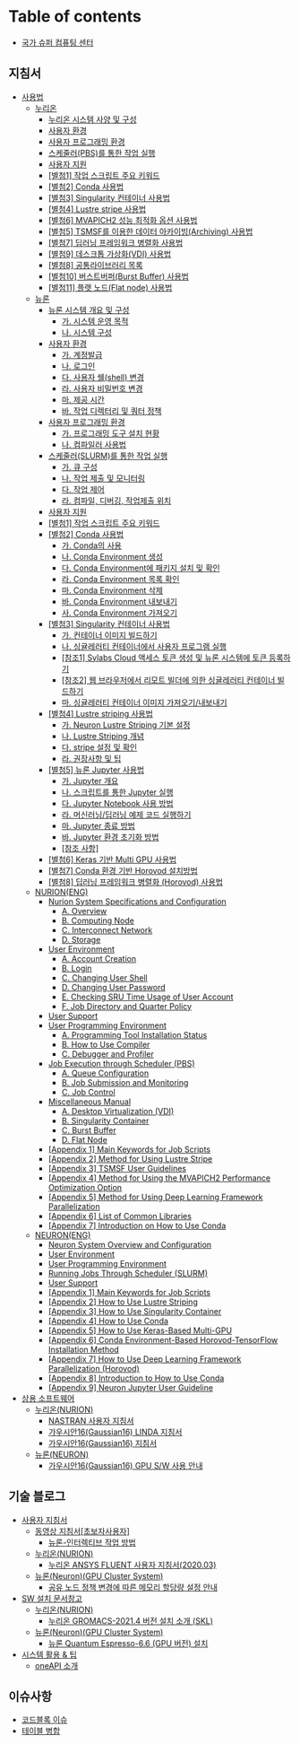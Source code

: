 # Table of contents

* [국가 슈퍼 컴퓨팅 센터](README.md)

## 지침서 <a href="#지침서" id="지침서"></a>

* [사용법](guidebook/manual/README.md)
  * [누리온](guidebook/manual/nurion/README.md)
    * [누리온 시스템 사양 및 구성](guidebook/manual/nurion/system-specifications-and-configurations.md)
    * [사용자 환경](guidebook/manual/nurion/user-experience.md)
    * [사용자 프로그래밍 환경](guidebook/manual/nurion/user-programming-environment/README.md)
    * [스케줄러(PBS)를 통한 작업 실행](guidebook/manual/nurion/running-jobs-through-scheduler/README.md)
    * [사용자 지원](guidebook/manual/nurion/user-support.md)
    * [\[별첨1\] 작업 스크립트 주요 키워드](guidebook/manual/nurion/attachment-1.md)
    * [\[별첨2\] Conda 사용법](guidebook/manual/nurion/attachment-2/README.md)
    * [\[별첨3\] Singularity 컨테이너 사용법](guidebook/manual/nurion/attachment-3/README.md)
    * [\[별첨4\] Lustre stripe 사용법](guidebook/manual/nurion/attachment-4/README.md)
    * [\[별첨6\] MVAPICH2 성능 최적화 옵션 사용법](guidebook/manual/nurion/attachment-6.md)
    * [\[별첨5\] TSMSF를 이용한 데이터 아카이빙(Archiving) 사용법](지침서/사용법/누리온/attachment-5.md)
    * [\[별첨7\] 딥러닝 프레임워크 병렬화 사용법](guidebook/manual/nurion/attachment-7/README.md)
    * [\[별첨9\] 데스크톱 가상화(VDI) 사용법](guidebook/manual/nurion/attachment-9/README.md)
    * [\[별첨8\] 공통라이브러리 목록](guidebook/manual/nurion/attachment-8/README.md)
    * [\[별첨10\] 버스트버퍼(Burst Buffer) 사용법](guidebook/manual/nurion/attachment-10/README.md)
    * [\[별첨11\] 플랫 노드(Flat node) 사용법](guidebook/manual/nurion/attachment-11.md)
  * [뉴론](guidebook/manual/neuron/README.md)
    * [뉴론 시스템 개요 및 구성](guidebook/manual/neuron/system-overview-and-configuration/README.md)
      * [가. 시스템 운영 목적](guidebook/manual/neuron/system-overview-and-configuration/untitled.md)
      * [나. 시스템 구성](guidebook/manual/neuron/system-overview-and-configuration/.-1.md)
    * [사용자 환경](guidebook/manual/neuron/user-experience/README.md)
      * [가. 계정발급](guidebook/manual/neuron/user-experience/untitled.md)
      * [나. 로그인](guidebook/manual/neuron/user-experience/.-1.md)
      * [다. 사용자 쉘(shell) 변경](guidebook/manual/neuron/user-experience/.-shell.md)
      * [라. 사용자 비밀번호 변경](guidebook/manual/neuron/user-experience/.-2.md)
      * [마. 제공 시간](guidebook/manual/neuron/user-experience/.-3.md)
      * [바. 작업 디렉터리 및 쿼터 정책](guidebook/manual/neuron/user-experience/.-4.md)
    * [사용자 프로그래밍 환경](guidebook/manual/neuron/user-programming-environment/README.md)
      * [가. 프로그래밍 도구 설치 현황](guidebook/manual/neuron/user-programming-environment/untitled.md)
      * [나. 컴파일러 사용법](guidebook/manual/neuron/user-programming-environment/.-1.md)
    * [스케줄러(SLURM)를 통한 작업 실행](guidebook/manual/neuron/execution-of-tasks-through-the-scheduler/README.md)
      * [가. 큐 구성](guidebook/manual/neuron/execution-of-tasks-through-the-scheduler/untitled.md)
      * [나. 작업 제출 및 모니터링](guidebook/manual/neuron/execution-of-tasks-through-the-scheduler/.-1.md)
      * [다. 작업 제어](guidebook/manual/neuron/execution-of-tasks-through-the-scheduler/.-2.md)
      * [라. 컴파일, 디버깅, 작업제출 위치](guidebook/manual/neuron/execution-of-tasks-through-the-scheduler/.-3.md)
    * [사용자 지원](guidebook/manual/neuron/user-support.md)
    * [\[별첨1\] 작업 스크립트 주요 키워드](guidebook/manual/neuron/attachment-1.md)
    * [\[별첨2\] Conda 사용법](guidebook/manual/neuron/attachment-2/README.md)
      * [가. Conda의 사용](guidebook/manual/neuron/attachment-2/.-conda.md)
      * [나. Conda Environment 생성](guidebook/manual/neuron/attachment-2/.-conda-environment.md)
      * [다. Conda Environment에 패키지 설치 및 확인](guidebook/manual/neuron/attachment-2/.-conda-environment-1.md)
      * [라. Conda Environment 목록 확인](guidebook/manual/neuron/attachment-2/.-conda-environment-2.md)
      * [마. Conda Environment 삭제](guidebook/manual/neuron/attachment-2/.-conda-environment-3.md)
      * [바. Conda Environment 내보내기](guidebook/manual/neuron/attachment-2/.-conda-environment-4.md)
      * [사. Conda Environment 가져오기](guidebook/manual/neuron/attachment-2/.-conda-environment-5.md)
    * [\[별첨3\] Singularity 컨테이너 사용법](guidebook/manual/neuron/attachment-3/README.md)
      * [가. 컨테이너 이미지 빌드하기](guidebook/manual/neuron/attachment-3/untitled.md)
      * [나. 싱귤레러티 컨테이너에서 사용자 프로그램 실행](guidebook/manual/neuron/attachment-3/.-1.md)
      * [\[참조1\] Sylabs Cloud 액세스 토큰 생성 및 뉴론 시스템에 토큰 등록하기](guidebook/manual/neuron/attachment-3/1-sylabs-cloud.md)
      * [\[참조2\] 웹 브라우저에서 리모트 빌더에 의한 싱귤레러티 컨테이너 빌드하기](guidebook/manual/neuron/attachment-3/2.md)
      * [마. 싱귤레러티 컨테이너 이미지 가져오기/내보내기](guidebook/manual/neuron/attachment-3/.-2.md)
    * [\[별첨4\] Lustre striping 사용법](guidebook/manual/neuron/attachment-4/README.md)
      * [가. Neuron Lustre Striping 기본 설정](guidebook/manual/neuron/attachment-4/.-neuron-lustre-striping.md)
      * [나. Lustre Striping 개념](guidebook/manual/neuron/attachment-4/.-lustre-striping.md)
      * [다. stripe 설정 및 확인](guidebook/manual/neuron/attachment-4/.-stripe.md)
      * [라. 권장사항 및 팁](guidebook/manual/neuron/attachment-4/untitled.md)
    * [\[별첨5\] 뉴론 Jupyter 사용법](guidebook/manual/neuron/attachment-5/README.md)
      * [가. Jupyter 개요](guidebook/manual/neuron/attachment-5/.-jupyter.md)
      * [나. 스크립트를 통한 Jupyter 실행](guidebook/manual/neuron/attachment-5/.-jupyter-1.md)
      * [다. Jupyter Notebook 사용 방법](guidebook/manual/neuron/attachment-5/.-jupyter-notebook.md)
      * [라. 머신러닝/딥러닝 예제 코드 실행하기](guidebook/manual/neuron/attachment-5/untitled.md)
      * [마. Jupyter 종료 방법](guidebook/manual/neuron/attachment-5/.-jupyter-2.md)
      * [바. Jupyter 환경 초기화 방법](guidebook/manual/neuron/attachment-5/.-jupyter-3.md)
      * [\[참조 사항\]](guidebook/manual/neuron/attachment-5/undefined.md)
    * [\[별첨6\] Keras 기반 Multi GPU 사용법](guidebook/manual/neuron/attachment-6.md)
    * [\[별첨7\] Conda 환경 기반 Horovod 설치방법](guidebook/manual/neuron/attachment-7.md)
    * [\[별첨8\] 딥러닝 프레임워크 병렬화 (Horovod) 사용법](guidebook/manual/neuron/attachment-8.md)
  * [NURION(ENG)](guidebook/manual/nurion-eng/README.md)
    * [Nurion System Specifications and Configuration](guidebook/manual/nurion-eng/specifications-and-configuration/README.md)
      * [A. Overview](guidebook/manual/nurion-eng/specifications-and-configuration/a.-overview.md)
      * [B. Computing Node](guidebook/manual/nurion-eng/specifications-and-configuration/b.-computing-node.md)
      * [C. Interconnect Network](guidebook/manual/nurion-eng/specifications-and-configuration/c.-interconnect-network.md)
      * [D. Storage](guidebook/manual/nurion-eng/specifications-and-configuration/d.-storage.md)
    * [User Environment](guidebook/manual/nurion-eng/user-environment/README.md)
      * [A. Account Creation](guidebook/manual/nurion-eng/user-environment/a.-account-creation.md)
      * [B. Login](guidebook/manual/nurion-eng/user-environment/b.-login.md)
      * [C. Changing User Shell](guidebook/manual/nurion-eng/user-environment/c.-changing-user-shell.md)
      * [D. Changing User Password](guidebook/manual/nurion-eng/user-environment/d.-changing-user-password.md)
      * [E. Checking SRU Time Usage of User Account](guidebook/manual/nurion-eng/user-environment/e.-checking-sru-time-usage-of-user-account.md)
      * [F. Job Directory and Quarter Policy](guidebook/manual/nurion-eng/user-environment/f.-job-directory-and-quarter-policy.md)
    * [User Support](guidebook/manual/nurion-eng/user-support.md)
    * [User Programming Environment](guidebook/manual/nurion-eng/user-programming-environment/README.md)
      * [A. Programming Tool Installation Status](guidebook/manual/nurion-eng/user-programming-environment/a.-programming-tool-installation-status.md)
      * [B. How to Use Compiler](guidebook/manual/nurion-eng/user-programming-environment/b.-how-to-use-compiler.md)
      * [C. Debugger and Profiler](guidebook/manual/nurion-eng/user-programming-environment/c.-debugger-and-profiler.md)
    * [Job Execution through Scheduler (PBS)](guidebook/manual/nurion-eng/job-execution-through-scheduler-pbs/README.md)
      * [A. Queue Configuration](guidebook/manual/nurion-eng/job-execution-through-scheduler-pbs/a.-queue-configuration.md)
      * [B. Job Submission and Monitoring](guidebook/manual/nurion-eng/job-execution-through-scheduler-pbs/b.-job-submission-and-monitoring.md)
      * [C. Job Control](guidebook/manual/nurion-eng/job-execution-through-scheduler-pbs/c.-job-control.md)
    * [Miscellaneous Manual](guidebook/manual/nurion-eng/miscellaneous-manual/README.md)
      * [A. Desktop Virtualization (VDI)](guidebook/manual/nurion-eng/miscellaneous-manual/a.-desktop-virtualization-vdi.md)
      * [B. Singularity Container](guidebook/manual/nurion-eng/miscellaneous-manual/b.-singularity-container.md)
      * [C. Burst Buffer](guidebook/manual/nurion-eng/miscellaneous-manual/c.-burst-buffer.md)
      * [D. Flat Node](guidebook/manual/nurion-eng/miscellaneous-manual/d.-flat-node.md)
    * [\[Appendix 1\] Main Keywords for Job Scripts](guidebook/manual/nurion-eng/appendix-1-main-keywords-for-job-scripts.md)
    * [\[Appendix 2\] Method for Using Lustre Stripe](guidebook/manual/nurion-eng/appendix-2-method-for-using-lustre-stripe.md)
    * [\[Appendix 3\] TSMSF User Guidelines](지침서/사용법/NURION\(ENG\)/appendix-3-tsmsf-user-guidelines.md)
    * [\[Appendix 4\] Method for Using the MVAPICH2 Performance Optimization Option](지침서/사용법/NURION\(ENG\)/appendix-4-method-for-using-the-mvapich2-performance-optimization-option.md)
    * [\[Appendix 5\] Method for Using Deep Learning Framework Parallelization](지침서/사용법/NURION\(ENG\)/appendix-5-method-for-using-deep-learning-framework-parallelization.md)
    * [\[Appendix 6\] List of Common Libraries](지침서/사용법/NURION\(ENG\)/appendix-6-list-of-common-libraries.md)
    * [\[Appendix 7\] Introduction on How to Use Conda](지침서/사용법/NURION\(ENG\)/appendix-7-introduction-on-how-to-use-conda.md)
  * [NEURON(ENG)](지침서/사용법/NEURON\(ENG\)/README.md)
    * [Neuron System Overview and Configuration](지침서/사용법/NEURON\(ENG\)/neuron-system-overview-and-configuration.md)
    * [User Environment](지침서/사용법/NEURON\(ENG\)/user-environment.md)
    * [User Programming Environment](지침서/사용법/NEURON\(ENG\)/user-programming-environment.md)
    * [Running Jobs Through Scheduler (SLURM)](지침서/사용법/NEURON\(ENG\)/running-jobs-through-scheduler-slurm.md)
    * [User Support](지침서/사용법/NEURON\(ENG\)/user-support.md)
    * [\[Appendix 1\] Main Keywords for Job Scripts](지침서/사용법/NEURON\(ENG\)/appendix-1-main-keywords-for-job-scripts.md)
    * [\[Appendix 2\] How to Use Lustre Striping](지침서/사용법/NEURON\(ENG\)/appendix-2-how-to-use-lustre-striping.md)
    * [\[Appendix 3\] How to Use Singularity Container](지침서/사용법/NEURON\(ENG\)/appendix-3-how-to-use-singularity-container.md)
    * [\[Appendix 4\] How to Use Conda](지침서/사용법/NEURON\(ENG\)/appendix-4-how-to-use-conda.md)
    * [\[Appendix 5\] How to Use Keras-Based Multi-GPU](지침서/사용법/NEURON\(ENG\)/appendix-5-how-to-use-keras-based-multi-gpu.md)
    * [\[Appendix 6\] Conda Environment-Based Horovod-TensorFlow Installation Method](지침서/사용법/NEURON\(ENG\)/appendix-6-conda-environment-based-horovod-tensorflow-installation-method.md)
    * [\[Appendix 7\] How to Use Deep Learning Framework Parallelization (Horovod)](지침서/사용법/NEURON\(ENG\)/appendix-7-how-to-use-deep-learning-framework-parallelization-horovod.md)
    * [\[Appendix 8\] Introduction to How to Use Conda](지침서/사용법/NEURON\(ENG\)/appendix-8-introduction-to-how-to-use-conda.md)
    * [\[Appendix 9\] Neuron Jupyter User Guideline](지침서/사용법/NEURON\(ENG\)/appendix-9-neuron-jupyter-user-guideline.md)
* [상용 소프트웨어](guidebook/commercial-software/README.md)
  * [누리온(NURION)](<지침서/상용 소프트웨어/누리온(NURION)/README.md>)
    * [NASTRAN 사용자 지침서](guidebook/commercial-software/nurion.md)
    * [가우시안16(Gaussian16) LINDA 지침서](<지침서/상용 소프트웨어/누리온(NURION)/16-gaussian16-linda.md>)
    * [가우시안16(Gaussian16) 지침서](<지침서/상용 소프트웨어/누리온(NURION)/16-gaussian16.md>)
  * [뉴론(NEURON)](<지침서/상용 소프트웨어/뉴론(NEURON)/README.md>)
    * [가우시안16(Gaussian16) GPU S/W 사용 안내](<지침서/상용 소프트웨어/뉴론(NEURON)/16-gaussian16-gpu-s-w.md>)

## 기술 블로그 <a href="#기술 블로그" id="기술 블로그"></a>

* [사용자 지침서](blog/userguide/README.md)
  * [동영상 지침서\[초보자사용자\]](blog/userguide/video.md)
    * [뉴론-인터렉티브 작업 방법](<blog/userguide/video/뉴론-인터렉티브 작업 방법.md>)
  * [누리온(NURION)](blog/userguide/누리온\(NURION\)/README.md)
    * [누리온 ANSYS FLUENT 사용자 지침서(2020.03)](blog/userguide/누리온\(NURION\)/ansys-fluent-2020.03.md)
  * [뉴론(Neuron)(GPU Cluster System)](blog/userguide/neurone.md)
    * [공유 노드 정책 변경에 따른 메모리 할당량 설정 안내](<기술 블로그/사용자 지침서/뉴론(Neuron)/undefined.md>)
* [SW 설치 문서창고](blog/docwarehouse/README.md)
  * [누리온(NURION)](blog/docwarehouse/nurion.md)
    * [누리온 GROMACS-2021.4 버전 설치 소개 (SKL)](<기술 블로그/SW 설치 문서창고/누리온(NURION)/gromacs-2021.4-skl.md>)
  * [뉴론(Neuron)(GPU Cluster System)](blog/docwarehouse/neuron.md)
    * [뉴론 Quantum Espresso-6.6 (GPU 버전) 설치](<기술 블로그/SW 설치 문서창고/뉴론(Neuron)/quantum-espresso-6.6-gpu.md>)
* [시스템 활용 & 팁](<기술 블로그/시스템 활용 & 팁/README.md>)
  * [oneAPI 소개](<기술 블로그/시스템 활용 & 팁/oneapi.md>)

## 이슈사항 <a href="#issue" id="issue"></a>

* [코드블록 이슈](issue/undefined.md)
* [테이블 병합](issue/undefined-1.md)
